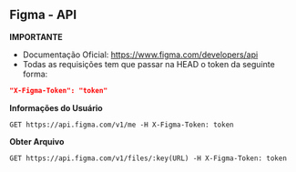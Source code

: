 ## Figma - API

**IMPORTANTE**
- Documentação Oficial: https://www.figma.com/developers/api
- Todas as requisições tem que passar na HEAD o token da seguinte forma:
~~~JSON
"X-Figma-Token": "token"
~~~

**Informações do Usuário**
~~~
GET https://api.figma.com/v1/me -H X-Figma-Token: token
~~~

**Obter Arquivo**
~~~
GET https://api.figma.com/v1/files/:key(URL) -H X-Figma-Token: token
~~~